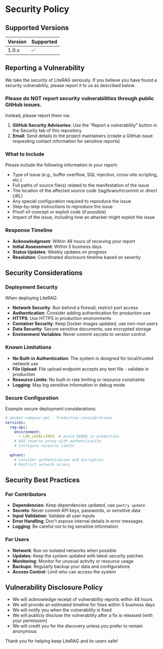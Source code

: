 # Security Policy

## Supported Versions

| Version | Supported          |
| ------- | ------------------ |
| 1.0.x   | :white_check_mark: |

## Reporting a Vulnerability

We take the security of LiteRAG seriously. If you believe you have found a security vulnerability, please report it to us as described below.

### Please do NOT report security vulnerabilities through public GitHub issues.

Instead, please report them via:

1. **GitHub Security Advisories**: Use the "Report a vulnerability" button in the Security tab of this repository
2. **Email**: Send details to the project maintainers (create a GitHub issue requesting contact information for sensitive reports)

### What to Include

Please include the following information in your report:

- Type of issue (e.g., buffer overflow, SQL injection, cross-site scripting, etc.)
- Full paths of source file(s) related to the manifestation of the issue
- The location of the affected source code (tag/branch/commit or direct URL)
- Any special configuration required to reproduce the issue
- Step-by-step instructions to reproduce the issue
- Proof-of-concept or exploit code (if possible)
- Impact of the issue, including how an attacker might exploit the issue

### Response Timeline

- **Acknowledgment**: Within 48 hours of receiving your report
- **Initial Assessment**: Within 5 business days
- **Status Updates**: Weekly updates on progress
- **Resolution**: Coordinated disclosure timeline based on severity

## Security Considerations

### Deployment Security

When deploying LiteRAG:

- **Network Security**: Run behind a firewall, restrict port access
- **Authentication**: Consider adding authentication for production use
- **HTTPS**: Use HTTPS in production environments
- **Container Security**: Keep Docker images updated, use non-root users
- **Data Security**: Secure sensitive documents, use encrypted storage
- **Environment Variables**: Never commit secrets to version control

### Known Limitations

- **No Built-in Authentication**: The system is designed for local/trusted network use
- **File Upload**: File upload endpoint accepts any text file - validate in production
- **Resource Limits**: No built-in rate limiting or resource constraints
- **Logging**: May log sensitive information in debug mode

### Secure Configuration

Example secure deployment considerations:

```yaml
# docker-compose.yml - Production considerations
services:
  rag-api:
    environment:
      - LOG_LEVEL=INFO  # Avoid DEBUG in production
    # Add reverse proxy with authentication
    # Configure resource limits
    
  qdrant:
    # Consider authentication and encryption
    # Restrict network access
```

## Security Best Practices

### For Contributors

- **Dependencies**: Keep dependencies updated, use `poetry update`
- **Secrets**: Never commit API keys, passwords, or sensitive data
- **Input Validation**: Validate all user inputs
- **Error Handling**: Don't expose internal details in error messages
- **Logging**: Be careful not to log sensitive information

### For Users

- **Network**: Run on isolated networks when possible
- **Updates**: Keep the system updated with latest security patches
- **Monitoring**: Monitor for unusual activity or resource usage
- **Backups**: Regularly backup your data and configurations
- **Access Control**: Limit who can access the system

## Vulnerability Disclosure Policy

- We will acknowledge receipt of vulnerability reports within 48 hours
- We will provide an estimated timeline for fixes within 5 business days
- We will notify you when the vulnerability is fixed
- We will publicly disclose the vulnerability after a fix is released (with your permission)
- We will credit you for the discovery unless you prefer to remain anonymous

Thank you for helping keep LiteRAG and its users safe!
